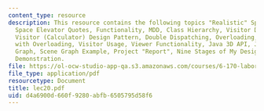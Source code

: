 ```yaml
---
content_type: resource
description: This resource contains the following topics "Realistic" Space Elevator,
  Space Elevator Quotes, Functionality, MDD, Class Hierarchy, Visitor Design Pattern,
  Visitor (Calculator) Design Pattern, Double Dispatching, Overloading, Double Dispatching
  with Overloading, Visitor Usage, Viewer Functionality, Java 3D API, Java 3D Scene
  Graph, Scene Graph Example, Project "Report", Nine Stages of My Design Project,
  Demonstration.
file: https://ol-ocw-studio-app-qa.s3.amazonaws.com/courses/6-170-laboratory-in-software-engineering-fall-2005/d4a6900d660f9280abfb6505795d58f6_lec20.pdf
file_type: application/pdf
resourcetype: Document
title: lec20.pdf
uid: d4a6900d-660f-9280-abfb-6505795d58f6
---
```

